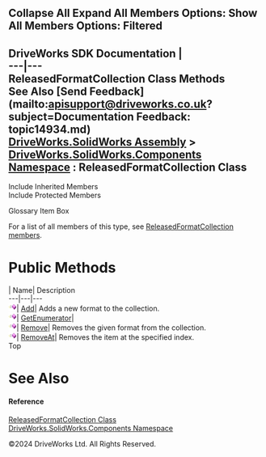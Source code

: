        

 Collapse All Expand All  Members Options: Show All  Members Options: Filtered   
---  
DriveWorks SDK Documentation  |   
---|---  
ReleasedFormatCollection Class Methods   
See Also [Send Feedback](mailto:apisupport@driveworks.co.uk?subject=Documentation Feedback: topic14934.md)  
[DriveWorks.SolidWorks Assembly](topic13342.md) > [DriveWorks.SolidWorks.Components Namespace](topic13925.md) : ReleasedFormatCollection Class  
---  
  
Include Inherited Members    
Include Protected Members    


Glossary Item Box

For a list of all members of this type, see [ReleasedFormatCollection members](topic14935.md).

# Public Methods

| Name| Description  
---|---|---  
![Public Method](dotnetimages/publicMethod.gif)| [Add](topic14940.md)| Adds a new format to the collection.   
![Public Method](dotnetimages/publicMethod.gif)| [GetEnumerator](topic14941.md)|   
![Public Method](dotnetimages/publicMethod.gif)| [Remove](topic14942.md)| Removes the given format from the collection.   
![Public Method](dotnetimages/publicMethod.gif)| [RemoveAt](topic14943.md)| Removes the item at the specified index.   
Top

# See Also

#### Reference

[ReleasedFormatCollection Class](topic14934.md)   
[DriveWorks.SolidWorks.Components Namespace](topic13925.md)

©2024 DriveWorks Ltd. All Rights Reserved.
